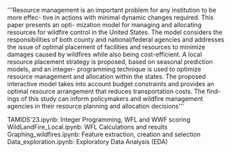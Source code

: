'''Resource management is an important problem for any institution to be more effec-
tive in actions with minimal dynamic changes required. This paper presents an opti-
mization model for managing and allocating resources for wildfire control in the United
States. The model considers the responsibilities of both county and national/federal
agencies and addresses the issue of optimal placement of facilities and resources to
minimize damages caused by wildfires while also being cost-efficient. A local resource
placement strategy is proposed, based on seasonal prediction models, and an integer-
programming technique is used to optimize resource management and allocation within
the states. The proposed interactive model takes into account budget constraints and
provides an optimal resource arrangement that reduces transportation costs. The find-
ings of this study can inform policymakers and wildfire management agencies in their
resource planning and allocation decisions'''

TAMIDS'23.ipynb: Integer Programming, WFL and WWF scoring
WildLandFire_Local.ipynb: WFL Calculations and results
Graphing_wildfires.ipynb: Feature extraction, creation and selection
Data_exploration.ipynb: Exploratory Data Analysis (EDA)

